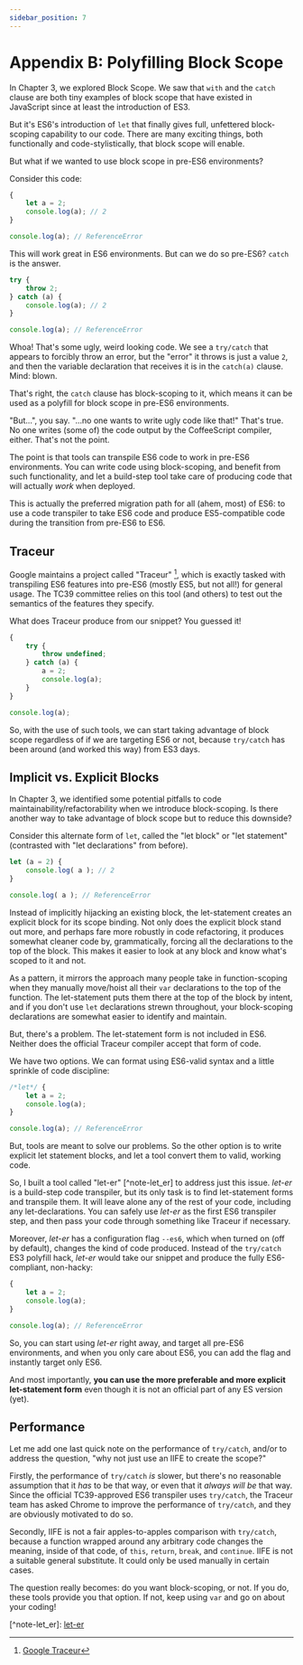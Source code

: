 ```yaml
---
sidebar_position: 7
---
```


# Appendix B: Polyfilling Block Scope

In Chapter 3, we explored Block Scope. We saw that `with` and the `catch` clause are both tiny examples of block scope that have existed in JavaScript since at least the introduction of ES3.

But it's ES6's introduction of `let` that finally gives full, unfettered block-scoping capability to our code. There are many exciting things, both functionally and code-stylistically, that block scope will enable.

But what if we wanted to use block scope in pre-ES6 environments?

Consider this code:

```js
{
	let a = 2;
	console.log(a); // 2
}

console.log(a); // ReferenceError
```

This will work great in ES6 environments. But can we do so pre-ES6? `catch` is the answer.

```js
try {
	throw 2;
} catch (a) {
	console.log(a); // 2
}

console.log(a); // ReferenceError
```

Whoa! That's some ugly, weird looking code. We see a `try/catch` that appears to forcibly throw an error, but the "error" it throws is just a value `2`, and then the variable declaration that receives it is in the `catch(a)` clause. Mind: blown.

That's right, the `catch` clause has block-scoping to it, which means it can be used as a polyfill for block scope in pre-ES6 environments.

"But...", you say. "...no one wants to write ugly code like that!" That's true. No one writes (some of) the code output by the CoffeeScript compiler, either. That's not the point.

The point is that tools can transpile ES6 code to work in pre-ES6 environments. You can write code using block-scoping, and benefit from such functionality, and let a build-step tool take care of producing code that will actually _work_ when deployed.

This is actually the preferred migration path for all (ahem, most) of ES6: to use a code transpiler to take ES6 code and produce ES5-compatible code during the transition from pre-ES6 to ES6.

## Traceur

Google maintains a project called "Traceur" [^note-traceur], which is exactly tasked with transpiling ES6 features into pre-ES6 (mostly ES5, but not all!) for general usage. The TC39 committee relies on this tool (and others) to test out the semantics of the features they specify.

What does Traceur produce from our snippet? You guessed it!

```js
{
	try {
		throw undefined;
	} catch (a) {
		a = 2;
		console.log(a);
	}
}

console.log(a);
```

So, with the use of such tools, we can start taking advantage of block scope regardless of if we are targeting ES6 or not, because `try/catch` has been around (and worked this way) from ES3 days.

## Implicit vs. Explicit Blocks

In Chapter 3, we identified some potential pitfalls to code maintainability/refactorability when we introduce block-scoping. Is there another way to take advantage of block scope but to reduce this downside?

Consider this alternate form of `let`, called the "let block" or "let statement" (contrasted with "let declarations" from before).

```js
let (a = 2) {
	console.log( a ); // 2
}

console.log( a ); // ReferenceError
```

Instead of implicitly hijacking an existing block, the let-statement creates an explicit block for its scope binding. Not only does the explicit block stand out more, and perhaps fare more robustly in code refactoring, it produces somewhat cleaner code by, grammatically, forcing all the declarations to the top of the block. This makes it easier to look at any block and know what's scoped to it and not.

As a pattern, it mirrors the approach many people take in function-scoping when they manually move/hoist all their `var` declarations to the top of the function. The let-statement puts them there at the top of the block by intent, and if you don't use `let` declarations strewn throughout, your block-scoping declarations are somewhat easier to identify and maintain.

But, there's a problem. The let-statement form is not included in ES6. Neither does the official Traceur compiler accept that form of code.

We have two options. We can format using ES6-valid syntax and a little sprinkle of code discipline:

```js
/*let*/ {
	let a = 2;
	console.log(a);
}

console.log(a); // ReferenceError
```

But, tools are meant to solve our problems. So the other option is to write explicit let statement blocks, and let a tool convert them to valid, working code.

So, I built a tool called "let-er" [^note-let_er] to address just this issue. _let-er_ is a build-step code transpiler, but its only task is to find let-statement forms and transpile them. It will leave alone any of the rest of your code, including any let-declarations. You can safely use _let-er_ as the first ES6 transpiler step, and then pass your code through something like Traceur if necessary.

Moreover, _let-er_ has a configuration flag `--es6`, which when turned on (off by default), changes the kind of code produced. Instead of the `try/catch` ES3 polyfill hack, _let-er_ would take our snippet and produce the fully ES6-compliant, non-hacky:

```js
{
	let a = 2;
	console.log(a);
}

console.log(a); // ReferenceError
```

So, you can start using _let-er_ right away, and target all pre-ES6 environments, and when you only care about ES6, you can add the flag and instantly target only ES6.

And most importantly, **you can use the more preferable and more explicit let-statement form** even though it is not an official part of any ES version (yet).

## Performance

Let me add one last quick note on the performance of `try/catch`, and/or to address the question, "why not just use an IIFE to create the scope?"

Firstly, the performance of `try/catch` _is_ slower, but there's no reasonable assumption that it _has_ to be that way, or even that it _always will be_ that way. Since the official TC39-approved ES6 transpiler uses `try/catch`, the Traceur team has asked Chrome to improve the performance of `try/catch`, and they are obviously motivated to do so.

Secondly, IIFE is not a fair apples-to-apples comparison with `try/catch`, because a function wrapped around any arbitrary code changes the meaning, inside of that code, of `this`, `return`, `break`, and `continue`. IIFE is not a suitable general substitute. It could only be used manually in certain cases.

The question really becomes: do you want block-scoping, or not. If you do, these tools provide you that option. If not, keep using `var` and go on about your coding!

[^note-traceur]: [Google Traceur](http://google.github.io/traceur-compiler/demo/repl.html)

[^note-let_er]\: [let-er](https://github.com/getify/let-er)
